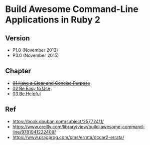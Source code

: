 # Build Awesome Command-Line Applications in Ruby 2

## Version

* P1.0 (November 2013)
* P3.0 (November 2015)

## Chapter

* ~~[01 Have a Clear and Concise Purpose](./01/)~~
* [02 Be Easy to Use](./02/)
* [03 Be Helpful](./03)

## Ref

* <https://book.douban.com/subject/25772411/>
* <https://www.oreilly.com/library/view/build-awesome-command-line/9781941222409/>
* <https://www.pragprog.com/cms/errata/dccar2-errata/>
